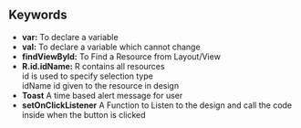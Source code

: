 ## Keywords

- **var:** To declare a variable
- **val:** To declare a variable which cannot change
- **findViewById:** To Find a Resource from Layout/View
- **R.id.idName:** R contains all resources  
id is used to specify selection type  
idName id given to the resource in design
- **Toast** A time based alert message for user
- **setOnClickListener** A Function to Listen to the design and call the code inside when the button is clicked